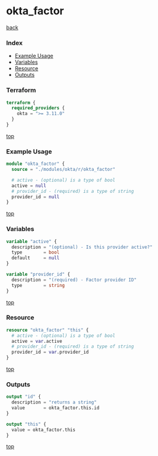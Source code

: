 # okta_factor

[back](../okta.md)

### Index

- [Example Usage](#example-usage)
- [Variables](#variables)
- [Resource](#resource)
- [Outputs](#outputs)

### Terraform

```terraform
terraform {
  required_providers {
    okta = ">= 3.11.0"
  }
}
```

[top](#index)

### Example Usage

```terraform
module "okta_factor" {
  source = "./modules/okta/r/okta_factor"

  # active - (optional) is a type of bool
  active = null
  # provider_id - (required) is a type of string
  provider_id = null
}
```

[top](#index)

### Variables

```terraform
variable "active" {
  description = "(optional) - Is this provider active?"
  type        = bool
  default     = null
}

variable "provider_id" {
  description = "(required) - Factor provider ID"
  type        = string
}
```

[top](#index)

### Resource

```terraform
resource "okta_factor" "this" {
  # active - (optional) is a type of bool
  active = var.active
  # provider_id - (required) is a type of string
  provider_id = var.provider_id
}
```

[top](#index)

### Outputs

```terraform
output "id" {
  description = "returns a string"
  value       = okta_factor.this.id
}

output "this" {
  value = okta_factor.this
}
```

[top](#index)